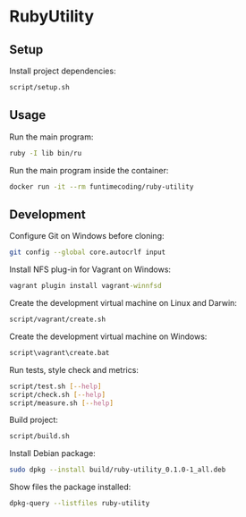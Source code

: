 # RubyUtility

## Setup

Install project dependencies:

```sh
script/setup.sh
```


## Usage

Run the main program:

```sh
ruby -I lib bin/ru
```

Run the main program inside the container:

```sh
docker run -it --rm funtimecoding/ruby-utility
```


## Development

Configure Git on Windows before cloning:

```sh
git config --global core.autocrlf input
```

Install NFS plug-in for Vagrant on Windows:

```bat
vagrant plugin install vagrant-winnfsd
```

Create the development virtual machine on Linux and Darwin:

```sh
script/vagrant/create.sh
```

Create the development virtual machine on Windows:

```bat
script\vagrant\create.bat
```

Run tests, style check and metrics:

```sh
script/test.sh [--help]
script/check.sh [--help]
script/measure.sh [--help]
```

Build project:

```sh
script/build.sh
```

Install Debian package:

```sh
sudo dpkg --install build/ruby-utility_0.1.0-1_all.deb
```

Show files the package installed:

```sh
dpkg-query --listfiles ruby-utility
```
